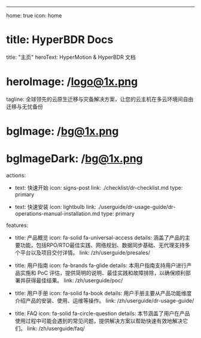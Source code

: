 ---
home: true
icon: home
# title: HyperBDR Docs
title: "主页"
heroText: HyperMotion & HyperBDR 文档
# heroImage: /logo@1x.png
tagline: 全球领先的云原生迁移与灾备解决方案，让您的云主机在多云环境间自由迁移与无忧备份
# bgImage: /bg@1x.png
# bgImageDark: /bg@1x.png
actions:
  - text: 快速开始
    icon: signs-post
    link: ./checklist/dr-checklist.md
    type: primary

  - text: 快速安装
    icon: lightbulb
    link: ./userguide/dr-usage-guide/dr-operations-manual-installation.md
    type: primary

features:
  - title: 产品概览
    icon: fa-solid fa-universal-access
    details: 涵盖了产品的主要功能，包括RPO/RTO最佳实践、网络规划、数据同步基础、无代理支持多个平台以及项目交付详情。
    link: /zh/userguide/presales/

  - title: 用户指南
    icon: fa-brands fa-glide
    details: 本用户指南支持用户进行产品实施和 PoC 评估，提供简明的说明、最佳实践和故障排除，以确保顺利部署并获得最佳结果。
    link: /zh/userguide/poc/

  - title: 用户手册
    icon: fa-solid fa-book
    details: 用户手册主要从产品功能维度介绍产品的安装、使用、运维等操作。
    link: /zh/userguide/dr-usage-guide/

  - title: FAQ
    icon: fa-solid fa-circle-question
    details: 本节涵盖了用户在产品使用过程中可能会遇到的常见问题，提供解决方案以帮助快速有效地解决它们。
    link: /zh/userguide/faq/
